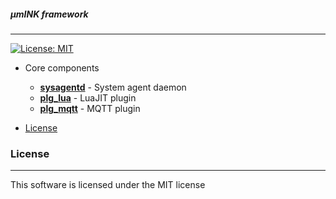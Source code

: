 ##### *μmINK framework*
----
[![License: MIT](https://img.shields.io/badge/License-MIT-yellow.svg)](https://opensource.org/licenses/MIT)

- Core components
  - [**sysagentd**](#sysagentd) - System agent daemon      
  - [**plg_lua**](#plg-lua) - LuaJIT plugin                                                                               
  - [**plg_mqtt**](#plg-mqtt) - MQTT plugin 

- [License](#license)



### License
----
This software is licensed under the MIT license

